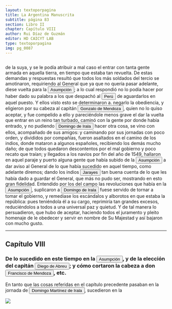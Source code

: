 ```yaml
---
layout: textoporpagina
title: La Argentina Manuscrita
subtitle: página 83
section: Libro II
chapter: Capítulo VIII
author: Rui Díaz de Guzmán
editor: HD CAICYT LAB
type: textoporpagina
img: pg_0087
---
```

<div class="row">
    <div class="column">
<p>de la suya, y se le podía atribuir a mal caso el entrar con tanta gente armada en aquella tierra, en tiempo que estaba tan revuelta. De estas demandas y respuestas resultó que todos los más soldados del tercio se amotinaron, requiriendo al General que ya que no quería pasar adelante, diese vuelta para la <a href="https://recogito.pelagios.org/document/wzqxhk0h3vpikm/part/1/edit#12c27624-ea8b-4247-9e0d-8bc7d2e72f67" target="_blank"><button class="balloon" data-balloon-pos="up" data-balloon-length="large" data-balloon="Es Asunción del Paraguay.">Asumpción</button></a>; a lo cual respondió no lo podía hacer por haber dado su palabra a los que despachó al <a href="https://recogito.pelagios.org/document/wzqxhk0h3vpikm/part/1/edit#d4e2d59f-42fb-4c1e-8ec4-0295e61b1fd6" target="_blank"><button class="balloon" data-balloon-pos="up" data-balloon-length="large" data-balloon="Entendido como virreinato del Perú.">Perú</button></a> de aguardarlos en aquel puesto. Y ellos visto esto se determinaron a. negarlo la obediencia, y eligieron por su cabeza al capitán <button class="balloon" data-balloon-pos="up" data-balloon-length="large" data-balloon="Gonzalo de Mendoza nace en Baeza entre 1511-1515. Muere el 21 de julio de 1558. Parte para el Nuevo Mundo desde el puerto de Sanlúcar de Barrameda en 1535, en la nao capitana La Magdalena, con Pedro de Mendoza, Adelantado del Río de la Plata. Co-fundador de la ciudad de Asunción, en Paraguay, en 1537. Participó como elector en la creación de su cabildo y regimiento, a la vieja usanza de los de las ciudades de Castilla. Participó, entre muchas, en la expedición que, en 1547, partiendo de Asunción para la Sierra de la Plata de los Mayas, abrió el camino hasta el Perú. Fue Gobernador del Río de la Plata tras la muerte de Domingo de Irala, en 1556.">Gonzalo de Mendoza</button>, quien no lo quiso aceptar, y fue compelido a ello y pareciéndole menos grave el dar la vuelta que entrar en un reino tan turbado, caminó con la gente por donde había entrado, y no pudiendo <button class="balloon" data-balloon-pos="up" data-balloon-length="large" data-balloon="Domingo Martínez de Irala (Vergara de la Hermandad de Guipúzcoa, Corona de Castilla, 1509 - Asunción del Paraguay, Virreinato del Perú, 3 de octubre de 1556) fue un conquistador, explorador y colonizador español que como lugarteniente de Juan de Ayolas quien lo nombrara interinamente hasta que regresara como teniente de gobernador de La Candelaria en 1537, luego lo sería de hecho, y posteriormente elegido por el pueblo según real cédula, como teniente de gobernador general de Asunción.Ocupó tres veces el cargo de gobernador interino del Río de la Plata y del Paraguay, en los períodos de 1539 a 1542, de 1544 hasta 1548 y por último desde 1549. El emperador Carlos V lo nombraría definitivamente como titular en el cargo gubernamental en el año 1555, que lo ostentaría hasta su fallecimiento.En 1543 fundó en el Chaco Boreal el Puerto de los Reyes, a orillas del río Paraguay y del pantano de los Jarayes, sobre las costas de la laguna La Gaiba. Avellaneda, Mercedes; Perusset, Macarena, &quot;Irala, el primer estratega del Plata&quot;, en Historia Paraguaya. Anuario de la Academia Paraguaya de la Historia, vol. XLVI, 2006, pp. 319-363.Lafuente Machain, Ricardo, El gobernador Domingo de Irala, Asunción, Academia Paraguaya de la Historia, 2005 [1939].">Domingo de Irala</button> hacer otra cosa, se vino con ellos, acompañado de sus amigos: y caminando por sus jornadas con poco orden, y divididos por compañías, fueron asaltados en el camino de los indios, donde mataron a algunos españoles, recibiendo los demás mucho daño; de que todos quedaron descontentos por el mal gobierno y poco recato que traían; y llegados a los navíos por fin del año de 1549, hallaron en aquel paraje y puerto alguna gente que había subido de la <a href="https://recogito.pelagios.org/document/wzqxhk0h3vpikm/part/1/edit#3c42c9cb-dc4f-42ca-95ab-ae9c04269528" target="_blank"><button class="balloon" data-balloon-pos="up" data-balloon-length="large" data-balloon="Es Asunción del Paraguay.">Asumpción</button></a> a dar aviso al General de lo que había sucedido en aquel tiempo, como adelante diremos; dando los indios <button class="balloon" data-balloon-pos="up" data-balloon-length="large" data-balloon="Xarayes o Jarayes. Los guató, una sociedad nativa que habitaba el Gran Pantanal, eran habitualmente referidos en las fuentes coloniales como Xarajes. Indios del Perú, a 60 leguas arriba de la isla de los Orejones. Gente muy dócil, poblada sobre el río Paraguay; se divide en Perabazanes y Maneses.">Jarayes</button> tan buena cuenta de lo que les había dado a guardar el General, que más no pudo ser, mostrando en esto gran fidelidad. Entendido por los del campo las revoluciones que había en la <a href="https://recogito.pelagios.org/document/wzqxhk0h3vpikm/part/1/edit#096f3ca6-3d89-461f-b2dc-a644a92af9dc" target="_blank"><button class="balloon" data-balloon-pos="up" data-balloon-length="large" data-balloon="Es Asunción del Paraguay.">Asumpción</button></a>, suplicaron a <button class="balloon" data-balloon-pos="up" data-balloon-length="large" data-balloon="Domingo Martínez de Irala (Vergara de la Hermandad de Guipúzcoa, Corona de Castilla, 1509 - Asunción del Paraguay, Virreinato del Perú, 3 de octubre de 1556) fue un conquistador, explorador y colonizador español que como lugarteniente de Juan de Ayolas quien lo nombrara interinamente hasta que regresara como teniente de gobernador de La Candelaria en 1537, luego lo sería de hecho, y posteriormente elegido por el pueblo según real cédula, como teniente de gobernador general de Asunción.Ocupó tres veces el cargo de gobernador interino del Río de la Plata y del Paraguay, en los períodos de 1539 a 1542, de 1544 hasta 1548 y por último desde 1549. El emperador Carlos V lo nombraría definitivamente como titular en el cargo gubernamental en el año 1555, que lo ostentaría hasta su fallecimiento.En 1543 fundó en el Chaco Boreal el Puerto de los Reyes, a orillas del río Paraguay y del pantano de los Jarayes, sobre las costas de la laguna La Gaiba. Avellaneda, Mercedes; Perusset, Macarena, &quot;Irala, el primer estratega del Plata&quot;, en Historia Paraguaya. Anuario de la Academia Paraguaya de la Historia, vol. XLVI, 2006, pp. 319-363.Lafuente Machain, Ricardo, El gobernador Domingo de Irala, Asunción, Academia Paraguaya de la Historia, 2005 [1939].">Domingo de Irala</button> fuese servido de tornar a tomar el gobierno, y remediase los escándalos y alborotos en que estaba la república: pues teniéndola él a su cargo, reprimiría tan grandes excesos, reduciéndolos a todos a una universal paz y quietud. Y de tal manera lo persuadieron, que hubo de aceptar, haciendo todos el juramento y pleito homenaje de le obedecer y servir en nombre de Su Majestad y así bajaron con mucho gusto.</p><hr><h2>Capítulo VIII</h2><h3>De lo sucedido en este tiempo en la <a href="https://recogito.pelagios.org/document/wzqxhk0h3vpikm/part/1/edit#f1f64025-f6ba-4ed7-9bce-59d98a8930a1" target="_blank"><button class="balloon" data-balloon-pos="up" data-balloon-length="large" data-balloon="Es Asunción del Paraguay.">Asumpción</button></a>, y de la elección del capitán <button class="balloon" data-balloon-pos="up" data-balloon-length="large" data-balloon="Abreu (Diego), de Sevilla; viene con don Pedro de Mendoza. Derrota a los indios cerca de Corpus. Se le cree autor de la sentencia contra la Maldonado. Vuelve a Buenos Aires, para hacer evacuar el Fuerte, y lleva la gente a la Asumpción. Trae socorros al convoy de Cabeza de Vaca. Es electo Gobernador en ausencia de Irala; se conspira contra su persona. Prende al jefe del complot, y lo condena a muerte. Informa a España de su nombramiento; se resiste a devolver el mando al Gobernador Irala; se retira a las tierras de los indios. No quiere volver a la ciudad. Es sorprendido y herido. Lo llevan muerto a la Asumpción.">Diego de Abreu</button>; y cómo cortaron la cabeza a don <button class="balloon" data-balloon-pos="up" data-balloon-length="large" data-balloon="Don Francisco de Mendoza (n. 1515-1547), capitán de la caballería. Sus actuaciones incluyen haber mediado entre Domingo de Irala y Ruiz Galán en 1537 y 1539, participado en la represión del levantamiento de cacique guarambarense Aracaré y ser parte de la facción de Domingo de Irala contra la de Cabeza de Vaca en 1545. De hecho, sirvió como teniente de gobernador bajo su administración cuando Irala condujo una entrada al Chaco en 1547. En esta circunstancia, los partidarios de Cabeza de Vaca recusaron su nombramiento y tras haber instaurado a Diego de Abreu como gobernador, ejecutaron a Mendoza.">Francisco de Mendoza</button>, etc.</h3><p>En tanto que las cosas referidas en el capítulo precedente pasaban en la jornada de <button class="balloon" data-balloon-pos="up" data-balloon-length="large" data-balloon="(Vergara de la Hermandad de Guipúzcoa, Castilla, 1509-Asunción del Paraguay, 03/10/1556). Conquistador y colonizador español. Ocupó tres veces el cargo de gobernador interino del Río de la Plata y del Paraguay, en los períodos de 1539 a 1542, de 1544 hasta 1548 y por último desde 1549. Carlos V lo nombró como titular en el cargo en 1555, lo sería hasta su fallecimiento.">Domingo Martínez de Irala</button>, sucedieron en la </p></div>

<div class="column">
<a href="{{site.baseurl}}/assets/img/argentina_manuscrita/{{page.img}}.jpg"><img src="{{site.baseurl}}/assets/img/argentina_manuscrita/{{page.img}}.jpg"></a>
</div>
</div>